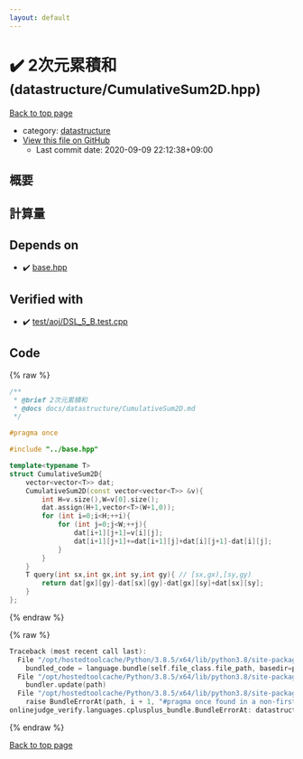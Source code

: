 ```yaml
---
layout: default
---
```


<!-- mathjax config similar to math.stackexchange -->
<script type="text/javascript" async
  src="https://cdnjs.cloudflare.com/ajax/libs/mathjax/2.7.5/MathJax.js?config=TeX-MML-AM_CHTML">
</script>
<script type="text/x-mathjax-config">
  MathJax.Hub.Config({
    TeX: { equationNumbers: { autoNumber: "AMS" }},
    tex2jax: {
      inlineMath: [ ['$','$'] ],
      processEscapes: true
    },
    "HTML-CSS": { matchFontHeight: false },
    displayAlign: "left",
    displayIndent: "2em"
  });
</script>

<script type="text/javascript" src="https://cdnjs.cloudflare.com/ajax/libs/jquery/3.4.1/jquery.min.js"></script>
<script src="https://cdn.jsdelivr.net/npm/jquery-balloon-js@1.1.2/jquery.balloon.min.js" integrity="sha256-ZEYs9VrgAeNuPvs15E39OsyOJaIkXEEt10fzxJ20+2I=" crossorigin="anonymous"></script>
<script type="text/javascript" src="../../assets/js/copy-button.js"></script>
<link rel="stylesheet" href="../../assets/css/copy-button.css" />


# :heavy_check_mark: 2次元累積和 <small>(datastructure/CumulativeSum2D.hpp)</small>

<a href="../../index.html">Back to top page</a>

* category: <a href="../../index.html#8dc87745f885a4cc532acd7b15b8b5fe">datastructure</a>
* <a href="{{ site.github.repository_url }}/blob/master/datastructure/CumulativeSum2D.hpp">View this file on GitHub</a>
    - Last commit date: 2020-09-09 22:12:38+09:00




## 概要

## 計算量

## Depends on

* :heavy_check_mark: <a href="../base.hpp.html">base.hpp</a>


## Verified with

* :heavy_check_mark: <a href="../../verify/test/aoj/DSL_5_B.test.cpp.html">test/aoj/DSL_5_B.test.cpp</a>


## Code

<a id="unbundled"></a>
{% raw %}
```cpp
/**
 * @brief 2次元累積和
 * @docs docs/datastructure/CumulativeSum2D.md
 */

#pragma once

#include "../base.hpp"

template<typename T>
struct CumulativeSum2D{
    vector<vector<T>> dat;
    CumulativeSum2D(const vector<vector<T>> &v){
        int H=v.size(),W=v[0].size();
        dat.assign(H+1,vector<T>(W+1,0));
        for (int i=0;i<H;++i){
            for (int j=0;j<W;++j){
                dat[i+1][j+1]=v[i][j];
                dat[i+1][j+1]+=dat[i+1][j]+dat[i][j+1]-dat[i][j];
            }
        }
    }
    T query(int sx,int gx,int sy,int gy){ // [sx,gx),[sy,gy)
        return dat[gx][gy]-dat[sx][gy]-dat[gx][sy]+dat[sx][sy];
    }
};
```
{% endraw %}

<a id="bundled"></a>
{% raw %}
```cpp
Traceback (most recent call last):
  File "/opt/hostedtoolcache/Python/3.8.5/x64/lib/python3.8/site-packages/onlinejudge_verify/docs.py", line 349, in write_contents
    bundled_code = language.bundle(self.file_class.file_path, basedir=pathlib.Path.cwd())
  File "/opt/hostedtoolcache/Python/3.8.5/x64/lib/python3.8/site-packages/onlinejudge_verify/languages/cplusplus.py", line 185, in bundle
    bundler.update(path)
  File "/opt/hostedtoolcache/Python/3.8.5/x64/lib/python3.8/site-packages/onlinejudge_verify/languages/cplusplus_bundle.py", line 310, in update
    raise BundleErrorAt(path, i + 1, "#pragma once found in a non-first line")
onlinejudge_verify.languages.cplusplus_bundle.BundleErrorAt: datastructure/CumulativeSum2D.hpp: line 6: #pragma once found in a non-first line

```
{% endraw %}

<a href="../../index.html">Back to top page</a>

